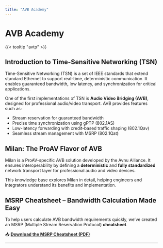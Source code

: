 ```yaml
---
title: "AVB Academy"
---
```


# AVB Academy

{{< tooltip "avtp" >}}


## Introduction to Time-Sensitive Networking (TSN)

Time-Sensitive Networking (TSN) is a set of IEEE standards that extend standard Ethernet to support real-time, deterministic communication. It enables guaranteed bandwidth, low latency, and synchronization for critical applications.

One of the first implementations of TSN is **Audio Video Bridging (AVB)**, designed for professional audio/video transport. AVB provides features such as:

- Stream reservation for guaranteed bandwidth
- Precise time synchronization using gPTP (802.1AS)
- Low-latency forwarding with credit-based traffic shaping (802.1Qav)
- Seamless stream management with MSRP (802.1Qat)

## Milan: The ProAV Flavor of AVB

Milan is a ProAV-specific AVB solution developed by the Avnu Alliance. It ensures interoperability by defining a **deterministic** and **fully standardized** network transport layer for professional audio and video devices.

This knowledge base explores Milan in detail, helping engineers and integrators understand its benefits and implementation.

## **MSRP Cheatsheet – Bandwidth Calculation Made Easy**

To help users calculate AVB bandwidth requirements quickly, we’ve created an MSRP (Multiple Stream Reservation Protocol) **cheatsheet**.

📥 **[Download the MSRP Cheatsheet (PDF)](/files/msrp_cheatsheet.pdf)**

---

